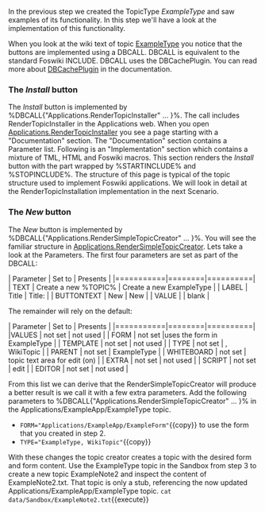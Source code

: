 In the previous step we created the TopicType _ExampleType_ and saw examples of its functionality.
In this step we'll have a look at the implementation of this functionality.

When you look at the wiki text of topic
[ExampleType](https://[[HOST_SUBDOMAIN]]-80-[[KATACODA_HOST]].environments.katacoda.com/Applications/ExampleApp/ExampleType?raw=on)
you notice that the buttons are implemented using a DBCALL. DBCALL is equivalent to the standard Foswiki INCLUDE.
DBCALL uses the DBCachePlugin. You can read more about
[DBCachePlugin](https://[[HOST_SUBDOMAIN]]-80-[[KATACODA_HOST]].environments.katacoda.com/System/DBCachePlugin) in the documentation.

### The _Install_ button
The _Install_ button is implemented by %DBCALL{"Applications.RenderTopicInstaller" ... }%.
The call includes RenderTopicInstaller in the Applications web. When you open
[Applications.RenderTopicInstaller](https://[[HOST_SUBDOMAIN]]-80-[[KATACODA_HOST]].environments.katacoda.com/Applications/RenderTopicInstaller)
you see a page starting with a "Documentation" section. The "Documentation" section contains a Parameter list.
Following is an "Implementation" section which contains a mixture of TML, HTML and Foswiki macros.
This section renders the _Install_ button with the part wrapped by %STARTINCLUDE% and %STOPINCLUDE%.
The structure of this page is typical of the topic structure used to implement Foswiki applications.
We will look in detail at the RenderTopicInstallation implementation in the next Scenario.

### The _New_ button
The _New_ button is implemented by %DBCALL{"Applications.RenderSimpleTopicCreator" ... }%. You will see the familiar structure in
[Applications.RenderSimpleTopicCreator](https://[[HOST_SUBDOMAIN]]-80-[[KATACODA_HOST]].environments.katacoda.com/Applications/RenderSimpleTopicCreator).
Lets take a look at the Parameters. The first four parameters are set as part of the DBCALL:

| Parameter | Set to | Presents |
|===========|========|==========|
| TEXT | Create a new %TOPIC% | Create a new ExampleType |
| LABEL | Title | Title: |
| BUTTONTEXT | New | New |
| VALUE |  | blank |

The remainder will rely on the default:

| Parameter | Set to | Presents |
|===========|========|==========|
|VALUES | not set  | not used |
| FORM | not set |uses the form in ExampleType |
| TEMPLATE | not set | not used |
| TYPE | not set | , WikiTopic |
| PARENT | not set | ExampleType |
| WHITEBOARD | not set | topic text area for edit (on) |
| EXTRA | not set | not used |
| SCRIPT | not set | edit |
| EDITOR | not set | not used |

From this list we can derive that the RenderSimpleTopicCreator will produce a better result is we call it with a few extra parameters.
Add the following parameters to %DBCALL{"Applications.RenderSimpleTopicCreator" ... }% in the Applications/ExampleApp/ExampleType topic.
*   `FORM="Applications/ExampleApp/ExampleForm"`{{copy}} to use the form that you created in step 2.
*   `TYPE="ExampleType, WikiTopic"`{{copy}}

With these changes the topic creator creates a topic with the desired form and form content.
Use the ExampleType topic in the Sandbox from step 3 to create a new topic ExampleNote2 and inspect the content of ExampleNote2.txt.
That topic is only a stub, referencing the now updated Applications/ExampleApp/ExampleType topic.
`cat data/Sandbox/ExampleNote2.txt`{{execute}}

